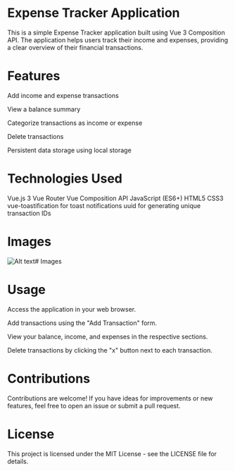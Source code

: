 # Expense Tracker Application
This is a simple Expense Tracker application built using Vue 3 Composition API. The application helps users track their income and expenses, providing a clear overview of their financial transactions.

# Features
Add income and expense transactions

View a balance summary

Categorize transactions as income or expense

Delete transactions

Persistent data storage using local storage

# Technologies Used
Vue.js 3
Vue Router
Vue Composition API
JavaScript (ES6+)
HTML5
CSS3
vue-toastification for toast notifications
uuid for generating unique transaction IDs

# Images
![Alt text](https://file%252B.vscode-resource.vscode-cdn.net/Users/emmanuel/Desktop/Screen%2520Shot%25201402-09-27%2520at%252014.22.37.png?version%253D1702898683560)# Images

# Usage
Access the application in your web browser.

Add transactions using the "Add Transaction" form.

View your balance, income, and expenses in the respective sections.

Delete transactions by clicking the "x" button next to each transaction.

# Contributions
Contributions are welcome! If you have ideas for improvements or new features, feel free to open an issue or submit a pull request.

# License
This project is licensed under the MIT License - see the LICENSE file for details.






